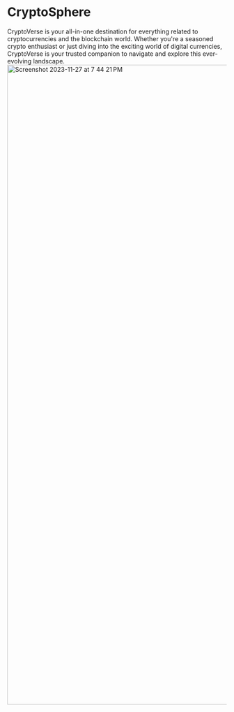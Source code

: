 # CryptoSphere
CryptoVerse is your all-in-one destination for everything related to cryptocurrencies and the blockchain world. Whether you're a seasoned crypto enthusiast or just diving into the exciting world of digital currencies, CryptoVerse is your trusted companion to navigate and explore this ever-evolving landscape.
<img width="1468" alt="Screenshot 2023-11-27 at 7 44 21 PM" src="https://github.com/MohitGupta14/CryptoSphere/assets/81846020/fa3cf4ee-5ecd-40a9-9734-2727ab88b823">
